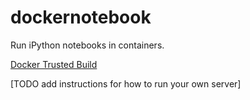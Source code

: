 dockernotebook
==============

Run iPython notebooks in containers.

[Docker Trusted Build](https://index.docker.io/u/unfairbanks/dockernotebook/)

[TODO add instructions for how to run your own server]
